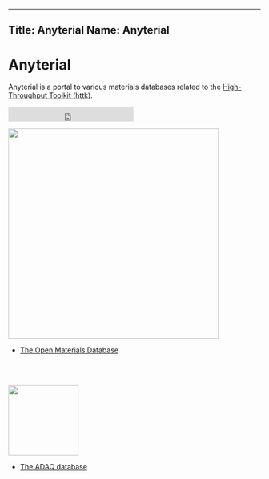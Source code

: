 -----------
Title: Anyterial
Name: Anyterial
-----------

Anyterial
=========

Anyterial is a portal to various materials databases related to the [High-Throughput Toolkit (httk)](https://httk.org/). 

<iframe src="https://anyterial.betteruptime.com/badge?theme=light" width="250" height="30" frameborder="0" scrolling="no"></iframe>

<br />

<a href="http://openmaterialsdb.se/"><img style="width: 30em; align: margin:0px auto;display:block" src="https://openmaterialsdb.se/img/omdb-largebanner.jpg"></a>

* [The Open Materials Database](https://openmaterialsdb.se)

<br />
<br />

<a href="http://defects.anyterial.se/"><img style="width: 10em; align: margin:0px auto;display:block" src="https://defects.anyterial.se/img/ADAQ_logo_header.png"></a>

* [The ADAQ database](https://defects.anyterial.se)
